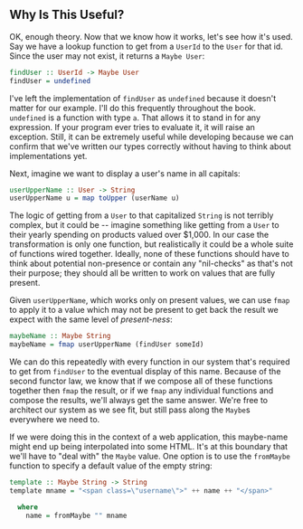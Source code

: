 ## Why Is This Useful?

OK, enough theory. Now that we know how it works, let's see how it's used. Say
we have a lookup function to get from a `UserId` to the `User` for that id.
Since the user may not exist, it returns a `Maybe User`:

```haskell
findUser :: UserId -> Maybe User
findUser = undefined
```

I've left the implementation of `findUser` as `undefined` because it doesn't
matter for our example. I'll do this frequently throughout the book. `undefined`
is a function with type `a`. That allows it to stand in for any expression. If
your program ever tries to evaluate it, it will raise an exception. Still, it
can be extremely useful while developing because we can confirm that we've
written our types correctly without having to think about implementations yet.

Next, imagine we want to display a user's name in all capitals:

```haskell
userUpperName :: User -> String
userUpperName u = map toUpper (userName u)
```

The logic of getting from a `User` to that capitalized `String` is not terribly
complex, but it could be -- imagine something like getting from a `User` to
their yearly spending on products valued over $1,000. In our case the
transformation is only one function, but realistically it could be a whole suite
of functions wired together. Ideally, none of these functions should have to
think about potential non-presence or contain any "nil-checks" as that's not
their purpose; they should all be written to work on values that are fully
present.

Given `userUpperName`, which works only on present values, we can use `fmap` to
apply it to a value which may not be present to get back the result we expect
with the same level of *present-ness*:

```haskell
maybeName :: Maybe String
maybeName = fmap userUpperName (findUser someId)
```

We can do this repeatedly with every function in our system that's required to
get from `findUser` to the eventual display of this name. Because of the second
functor law, we know that if we compose all of these functions together then
`fmap` the result, or if we `fmap` any individual functions and compose the
results, we'll always get the same answer. We're free to architect our system as
we see fit, but still pass along the `Maybe`s everywhere we need to.

If we were doing this in the context of a web application, this maybe-name might
end up being interpolated into some HTML. It's at this boundary that we'll have
to "deal with" the `Maybe` value. One option is to use the `fromMaybe` function
to specify a default value of the empty string:

```haskell
template :: Maybe String -> String
template mname = "<span class=\"username\">" ++ name ++ "</span>"

  where
    name = fromMaybe "" mname
```
